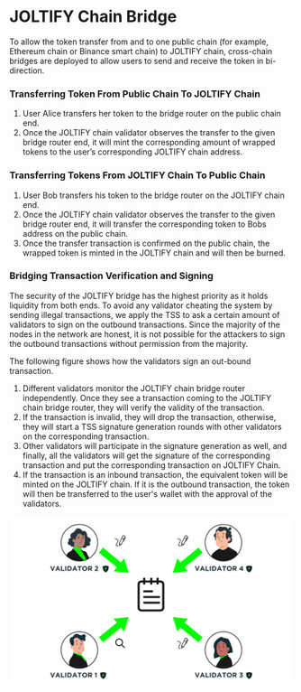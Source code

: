 # JOLTIFY Chain Bridge

To allow the token transfer from and to one public chain (for example, Ethereum chain or Binance smart chain) to JOLTIFY chain, cross-chain bridges are deployed to allow users to send and receive the token in bi-direction.

### Transferring Token From Public Chain To JOLTIFY Chain

1. User Alice transfers her token to the bridge router on the public chain end.
2. Once the JOLTIFY chain validator observes the transfer to the given bridge router end, it will mint the corresponding amount of wrapped tokens to the user’s corresponding JOLTIFY chain address.

### Transferring Tokens From JOLTIFY Chain To Public Chain

1. User Bob transfers his token to the bridge router on the JOLTIFY chain end.
2. Once the JOLTIFY chain validator observes the transfer to the given bridge router end, it will transfer the corresponding token to Bobs address on the public chain.
3. Once the transfer transaction is confirmed on the public chain, the wrapped token is minted in the JOLTIFY chain and will then be burned.

### Bridging Transaction Verification and Signing

The security of the JOLTIFY bridge has the highest priority as it holds liquidity from both ends. To avoid any validator cheating the system by sending illegal transactions, we apply the TSS to ask a certain amount of validators to sign on the outbound transactions. Since the majority of the nodes in the network are honest, it is not possible for the attackers to sign the outbound transactions without permission from the majority.

The following figure shows how the validators sign an out-bound transaction.

1. Different validators monitor the JOLTIFY chain bridge router independently. Once they see a transaction coming to the JOLTIFY chain bridge router, they will verify the validity of the transaction.
2. If the transaction is invalid, they will drop the transaction, otherwise, they will start a TSS signature generation rounds with other validators on the corresponding transaction.
3. Other validators will participate in the signature generation as well, and finally, all the validators will get the signature of the corresponding transaction and put the corresponding transaction on JOLTIFY Chain.
4. If the transaction is an inbound transaction, the equivalent token will be minted on the JOLTIFY chain. If it is the outbound transaction, the token will then be transferred to the user's wallet with the approval of the validators.

![Validators Sign On Transactions](../../.gitbook/assets/Image-10.png)

###
